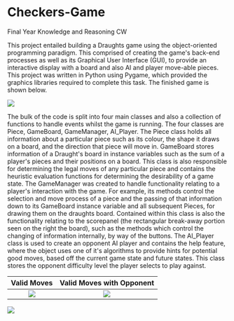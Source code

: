 # Checkers-Game
Final Year Knowledge and Reasoning CW

This project entailed building a Draughts game using the object-oriented programming paradigm. This comprised of creating the game's back-end processes as well as its Graphical User Interface (GUI), to provide an interactive display with a board and also AI and player move-able pieces. This project was written in Python using Pygame, which provided the graphics libraries required to complete this task. The finished game is shown below.

![](https://raw.githubusercontent.com/LordLean/Draughts-Game/main/images/Introduction_image.png)

The bulk of the code is split into four main classes and also a collection of functions to handle events whilst the game is running. The four classes are Piece, GameBoard, GameManager, AI\_Player. The Piece class holds all information about a particular piece such as its colour, the shape it draws on a board, and the direction that piece will move in. GameBoard stores information of a Draught's board in instance variables such as the sum of a player's pieces and their positions on a board. This class is also responsible for determining the legal moves of any particular piece and contains the heuristic evaluation functions for determining the desirability of a game state. The GameManager was created to handle functionality relating to a player's interaction with the game. For example, its methods control the selection and move process of a piece and the passing of that information down to its GameBoard instance variable and all subsequent Pieces, for drawing them on the draughts board. Contained within this class is also the functionality relating to the scorepanel (the rectangular break-away portion seen on the right the board), such as the methods which control the changing of information internally, by way of the buttons. The AI\_Player class is used to create an opponent AI player and contains the help feature, where the object uses one of it's algorithms to provide hints for potential good moves, based off the current game state and future states. This class stores the opponent difficulty level the player selects to play against.

Valid Moves            |  Valid Moves with Opponent
:-------------------------:|:-------------------------:
![](https://raw.githubusercontent.com/LordLean/Draughts-Game/main/images/noopponent.png)  |  ![](https://raw.githubusercontent.com/LordLean/Draughts-Game/main/images/opponent.png)

![](https://raw.githubusercontent.com/LordLean/Draughts-Game/main/images/rules.png)
